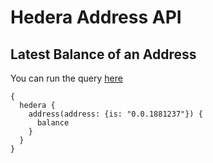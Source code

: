 # Hedera Address API


## Latest Balance of an Address

You can run the query [here](https://ide.bitquery.io/hedera-balance)
```
{
  hedera {
    address(address: {is: "0.0.1881237"}) {
      balance
    }
  }
}

```